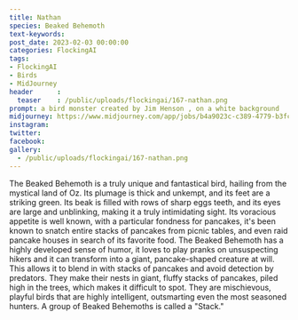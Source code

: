 ```yaml
---
title: Nathan
species: Beaked Behemoth
text-keywords: 
post_date: 2023-02-03 00:00:00
categories: FlockingAI
tags:
- FlockingAI
- Birds
- MidJourney 
header      :
  teaser    : /public/uploads/flockingai/167-nathan.png
prompt: a bird monster created by Jim Henson , on a white background
midjourney: https://www.midjourney.com/app/jobs/b4a9023c-c389-4779-b3fc-83c846ce26b1
instagram: 
twitter: 
facebook: 
gallery: 
  - /public/uploads/flockingai/167-nathan.png
---
```


The Beaked Behemoth is a truly unique and fantastical bird, hailing from the mystical land of Oz. Its plumage is thick and unkempt, and its feet are a striking green. Its beak is filled with rows of sharp eggs teeth, and its eyes are large and unblinking, making it a truly intimidating sight. Its voracious appetite is well known, with a particular fondness for pancakes, it's been known to snatch entire stacks of pancakes from picnic tables, and even raid pancake houses in search of its favorite food. The Beaked Behemoth has a highly developed sense of humor, it loves to play pranks on unsuspecting hikers and it can transform into a giant, pancake-shaped creature at will. This allows it to blend in with stacks of pancakes and avoid detection by predators. They make their nests in giant, fluffy stacks of pancakes, piled high in the trees, which makes it difficult to spot. They are mischievous, playful birds that are highly intelligent, outsmarting even the most seasoned hunters. A group of Beaked Behemoths is called a "Stack."
